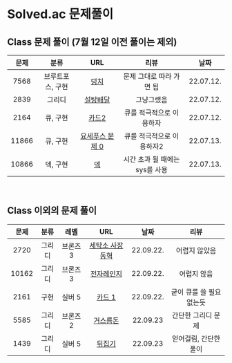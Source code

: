 # Solved.ac 문제풀이

## Class 문제 풀이 (7월 12일 이전 풀이는 제외)
    
|문제|분류|URL|리뷰|날짜|  
|:--:|:--:|:--:|:--:|:--:|  
|7568|브루트포스, 구현|[덩치](https://www.acmicpc.net/problem/7568)|문제 그대로 따라 가면 됨|22.07.12.|
|2839|그리디|[설탕배달](https://www.acmicpc.net/problem/2839)|그냥그랬음|22.07.12.|
|2164|큐, 구현|[카드2](https://www.acmicpc.net/problem/2164)|큐를 적극적으로 이용하자|22.07.12.|
|11866|큐, 구현|[요세푸스 문제 0](https://www.acmicpc.net/problem/2164)|큐를 적극적으로 이용하자2|22.07.13.|
|10866|덱, 구현|[덱](https://www.acmicpc.net/problem/10866)|시간 초과 될 때에는 sys를 사용|22.07.13.|

<br />

## Class 이외의 문제 풀이

|문제|분류|레벨|URL|날짜|리뷰|
|:--:|:--:|:--:|:--:|:--:|:--:|
|2720|그리디|브론즈 3|[세탁소 사장 동혁](https://www.acmicpc.net/problem/2720)|22.09.22.|어렵지 않았음|
|10162|그리디|브론즈 3|[전자레인지](https://www.acmicpc.net/problem/10162)|22.09.22.|어렵지 않음|
|2161|구현|실버 5|[카드 1](https://www.acmicpc.net/problem/2161)|22.09.22.|굳이 큐를 쓸 필요 없는듯|
|5585|그리디|브론즈 2|[거스름돈](https://www.acmicpc.net/problem/5585)|22.09.23|간단한 그리디 문제|
|1439|그리디|실버 5|[뒤집기](https://www.acmicpc.net/problem/1439)|22.09.23|얻어걸림, 간단한 풀이|


